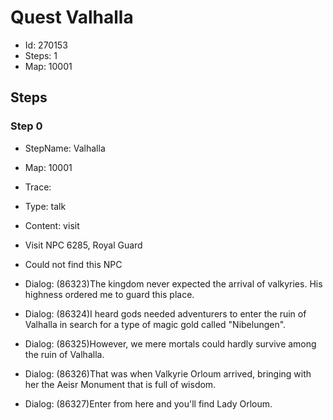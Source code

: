 # Quest Valhalla

- Id: 270153
- Steps: 1
- Map: 10001

## Steps

### Step 0
- StepName:  Valhalla
- Map:  10001
- Trace:  
- Type:  talk
- Content:  visit
- Visit NPC 6285, Royal Guard

- Could not find this NPC
- Dialog: (86323)The kingdom never expected the arrival of valkyries. His highness ordered me to guard this place.
- Dialog: (86324)I heard gods needed adventurers to enter the ruin of Valhalla in search for a type of magic gold called "Nibelungen".
- Dialog: (86325)However, we mere mortals could hardly survive among the ruin of Valhalla.
- Dialog: (86326)That was when Valkyrie Orloum arrived, bringing with her the Aeisr Monument that is full of wisdom.
- Dialog: (86327)Enter from here and you'll find Lady Orloum.


